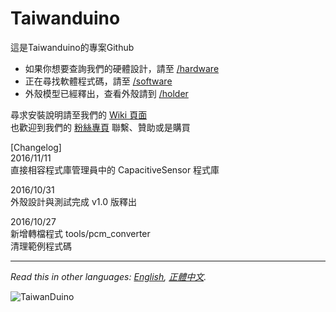 # Taiwanduino  
  
這是Taiwanduino的專案Github  
* 如果你想要查詢我們的硬體設計，請至 [/hardware][hw]  
* 正在尋找軟體程式碼，請至 [/software][sw]  
* 外殼模型已經釋出，查看外殼請到 [/holder][hd] 

尋求安裝說明請至我們的 [Wiki 頁面][wiki]  
也歡迎到我們的 [粉絲專頁][fb] 聯繫、贊助或是購買  
  
[Changelog]  
2016/11/11  
直接相容程式庫管理員中的 CapacitiveSensor 程式庫  

2016/10/31  
外殼設計與測試完成 v1.0 版釋出  

2016/10/27  
新增轉檔程式 tools/pcm_converter  
清理範例程式碼
  
***
  
*Read this in other languages: [English](README.en.md), [正體中文](README.md).*  
  
![TaiwanDuino](https://farm8.staticflickr.com/7262/26611455670_e7bc85ddb6_z_d.jpg)  
  
   [wiki]: <https://github.com/will127534/Taiwanduino/wiki>
   [hw]: <https://github.com/will127534/Taiwanduino/tree/master/hardware>
   [sw]: <https://github.com/will127534/Taiwanduino/tree/master/software>
   [hd]: <https://github.com/will127534/Taiwanduino/tree/master/holder>
   [fb]: <https://www.facebook.com/Taiwanduino>
